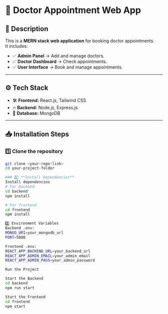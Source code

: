 # 🏥 Doctor Appointment Web App  

## 🚀 **Description**
This is a **MERN stack web application** for booking doctor appointments.  
It includes:  
- ✅ **Admin Panel** → Add and manage doctors.  
- ✅ **Doctor Dashboard** → Check appointments.  
- ✅ **User Interface** → Book and manage appointments.  

---

## ⚙️ **Tech Stack**
- 🛠️ **Frontend:** React.js, Tailwind CSS  
- 🔥 **Backend:** Node.js, Express.js  
- 💾 **Database:** MongoDB  


---

## 📥 **Installation Steps**

### 1️⃣ **Clone the repository**
```bash
git clone <your-repo-link>
cd your-project-folder

### 2️⃣ **Install Dependencies**
Install dependencies
# For backend
cd backend
npm install

# For frontend
cd frontend
npm install

3️⃣ Environment Variables
Backend .env:
MONGO_URI=your_mongodb_url
PORT=5000

Frontend .env:
REACT_APP_BACKEND_URL=your_backend_url
REACT_APP_ADMIN_EMAIL=your_admin_email
REACT_APP_ADMIN_PASS=your_admin_password

Run the Project

Start the Backend
cd backend
npm run start

Start the Frontend
cd frontend
npm start


